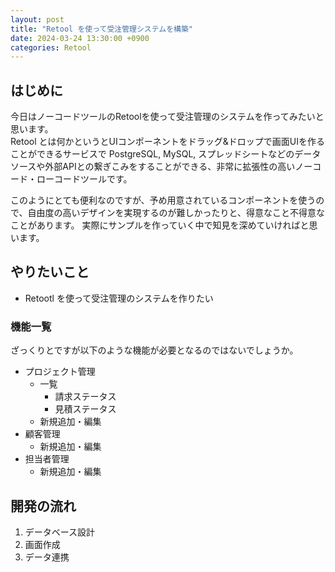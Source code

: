 ```yaml
---
layout: post
title: "Retool を使って受注管理システムを構築"
date: 2024-03-24 13:30:00 +0900
categories: Retool
---
```


## はじめに

今日はノーコードツールのRetoolを使って受注管理のシステムを作ってみたいと思います。<br/>
Retool とは何かというとUIコンポーネントをドラッグ&ドロップで画面UIを作ることができるサービスで
PostgreSQL, MySQL, スプレッドシートなどのデータソースや外部APIとの繋ぎこみをすることができる、非常に拡張性の高いノーコード・ローコードツールです。

このようにとても便利なのですが、予め用意されているコンポーネントを使うので、自由度の高いデザインを実現するのが難しかったりと、得意なこと不得意なことがあります。
実際にサンプルを作っていく中で知見を深めていければと思います。

## やりたいこと
- Retootl を使って受注管理のシステムを作りたい

### 機能一覧

ざっくりとですが以下のような機能が必要となるのではないでしょうか。

- プロジェクト管理
  - 一覧
    - 請求ステータス
    - 見積ステータス
  - 新規追加・編集
- 顧客管理
  - 新規追加・編集
- 担当者管理
  - 新規追加・編集

## 開発の流れ

1. データベース設計
2. 画面作成
3. データ連携



